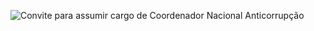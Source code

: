 ![Convite para assumir cargo de Coordenador Nacional Anticorrupção](https://bafybeieloknedm2gqnz7istdlrjmtaqnhkimaac5nwqrus2rnw2f2v2lcm.ipfs.nftstorage.link/Screenshot%202023-03-22%20103214.png)
